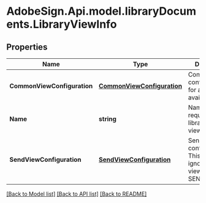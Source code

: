 # AdobeSign.Api.model.libraryDocuments.LibraryViewInfo
## Properties

Name | Type | Description | Notes
------------ | ------------- | ------------- | -------------
**CommonViewConfiguration** | [**CommonViewConfiguration**](CommonViewConfiguration.md) | Common view configuration for all the available views | [optional] 
**Name** | **string** | Name of the requested libraryDocument view | [optional] 
**SendViewConfiguration** | [**SendViewConfiguration**](SendViewConfiguration.md) | Send page view configuration. This will be ignored for views other than SEND. | [optional] 

[[Back to Model list]](../README.md#documentation-for-models) [[Back to API list]](../README.md#documentation-for-api-endpoints) [[Back to README]](../README.md)


